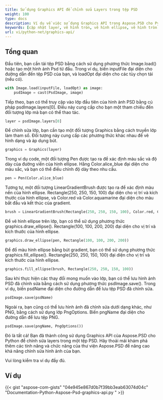 ```yaml
---
title: Sử dụng Graphics API để chỉnh sửa Layers trong tệp PSD
weight: 100
type: docs
description: Ví dụ về việc sử dụng Graphics API trong Aspose.PSD cho Python
keywords: [cập nhật layer, vẽ hình tròn, vẽ hình ellipse, vẽ hình tròn đổ màu, đồ họa, psd api, python, mẫu code]
url: vi/python-net/graphics-api/
---
```


## **Tổng quan**
Đầu tiên, bạn cần tải tệp PSD bằng cách sử dụng phương thức Image.load() hoặc tạo một hình ảnh Psd từ đầu. Trong ví dụ, biến inputFile đại diện cho đường dẫn đến tệp PSD của bạn, và loadOpt đại diện cho các tùy chọn tải (nếu có).

```python 
with Image.load(inputFile, loadOpt) as image:
    psdImage = cast(PsdImage, image)
```
Tiếp theo, bạn có thể truy cập vào lớp đầu tiên của hình ảnh PSD bằng cú pháp psdImage.layers[0]. Điều này cung cấp cho bạn một tham chiếu đến đối tượng lớp mà bạn có thể thao tác.

```python 
layer = psdImage.layers[0]
```
Để chỉnh sửa lớp, bạn cần tạo một đối tượng Graphics bằng cách truyền lớp làm tham số. Đối tượng này cung cấp các phương thức khác nhau để vẽ hình dạng và áp dụng bút.

```python 
graphics = Graphics(layer)
```
Trong ví dụ code, một đối tượng Pen được tạo ra để xác định màu sắc và độ dày của đường viền của hình ellipse. Hằng Color.alice_blue đại diện cho màu sắc, và bạn có thể điều chỉnh độ dày theo nhu cầu.

```python 
pen = Pen(Color.alice_blue)
```
Tương tự, một đối tượng LinearGradientBrush được tạo ra để xác định màu nền của hình ellipse. Rectangle(250, 250, 150, 100) đại diện cho vị trí và kích thước của hình ellipse, và Color.red và Color.aquamarine đại diện cho màu bắt đầu và kết thúc của gradient.

```python 
brush = LinearGradientBrush(Rectangle(250, 250, 150, 100), Color.red, Color.aquamarine, 45)
```
Để vẽ hình ellipse trên lớp, bạn có thể sử dụng phương thức graphics.draw_ellipse(). Rectangle(100, 100, 200, 200) đại diện cho vị trí và kích thước của hình ellipse.

```python 
graphics.draw_ellipse(pen, Rectangle(100, 100, 200, 200))
```
Để đổ màu hình ellipse bằng bút gradient, bạn có thể sử dụng phương thức graphics.fill_ellipse(). Rectangle(250, 250, 150, 100) đại diện cho vị trí và kích thước của hình ellipse.

```python 
graphics.fill_ellipse(brush, Rectangle(250, 250, 150, 100))
```
Sau khi thực hiện các thay đổi mong muốn vào lớp, bạn có thể lưu hình ảnh PSD đã chỉnh sửa bằng cách sử dụng phương thức psdImage.save(). Trong ví dụ, biến psdName đại diện cho đường dẫn để lưu tệp PSD đã chỉnh sửa.

```python 
psdImage.save(psdName)
```
Ngoài ra, bạn cũng có thể lưu hình ảnh đã chỉnh sửa dưới dạng khác, như PNG, bằng cách sử dụng lớp PngOptions. Biến pngName đại diện cho đường dẫn để lưu tệp PNG.

```python 
psdImage.save(pngName, PngOptions())
```
Đó là tất cả! Bạn đã thành công sử dụng Graphics API của Aspose.PSD cho Python để chỉnh sửa layers trong một tệp PSD. Hãy thoải mái khám phá thêm các tính năng và chức năng của thư viện Aspose.PSD để nâng cao khả năng chỉnh sửa hình ảnh của bạn.

Vui lòng kiểm tra ví dụ đầy đủ.

## **Ví dụ**
{{< gist "aspose-com-gists" "04e945e867d0b7f39bb3eab63074d04c" "Documentation-Python-Aspose-Psd-graphics-api.py " >}}
